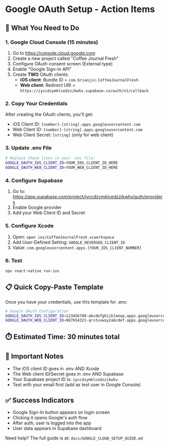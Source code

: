 # Google OAuth Setup - Action Items

## 🎯 What You Need to Do

### 1. Google Cloud Console (15 minutes)
1. Go to https://console.cloud.google.com
2. Create a new project called "Coffee Journal Fresh"
3. Configure OAuth consent screen (External type)
4. Enable "Google Sign-In API"
5. Create **TWO** OAuth clients:
   - **iOS client**: Bundle ID = `com.brianjin.CoffeeJournalFresh`
   - **Web client**: Redirect URI = `https://iyccdzymklcedzzikwhv.supabase.co/auth/v1/callback`

### 2. Copy Your Credentials
After creating the OAuth clients, you'll get:
- iOS Client ID: `[number]-[string].apps.googleusercontent.com`
- Web Client ID: `[number]-[string].apps.googleusercontent.com`
- Web Client Secret: `[string]` (only for web client)

### 3. Update .env File
```bash
# Replace these lines in your .env file:
GOOGLE_OAUTH_IOS_CLIENT_ID=YOUR_IOS_CLIENT_ID_HERE
GOOGLE_OAUTH_WEB_CLIENT_ID=YOUR_WEB_CLIENT_ID_HERE
```

### 4. Configure Supabase
1. Go to: https://app.supabase.com/project/iyccdzymklcedzzikwhv/auth/providers
2. Enable Google provider
3. Add your Web Client ID and Secret

### 5. Configure Xcode
1. Open: `open ios/CoffeeJournalFresh.xcworkspace`
2. Add User-Defined Setting: `GOOGLE_REVERSED_CLIENT_ID`
3. Value: `com.googleusercontent.apps.[YOUR_IOS_CLIENT_NUMBER]`

### 6. Test
```bash
npx react-native run-ios
```

## 📋 Quick Copy-Paste Template

Once you have your credentials, use this template for .env:

```bash
# Google OAuth Configuration
GOOGLE_OAUTH_IOS_CLIENT_ID=123456789-abcdefghijklmnop.apps.googleusercontent.com
GOOGLE_OAUTH_WEB_CLIENT_ID=987654321-qrstuvwxyzabcdef.apps.googleusercontent.com
```

## ⏱️ Estimated Time: 30 minutes total

## 🚨 Important Notes
- The iOS client ID goes in .env AND Xcode
- The Web client ID/Secret goes in .env AND Supabase
- Your Supabase project ID is: `iyccdzymklcedzzikwhv`
- Test with your email first (add as test user in Google Console)

## ✅ Success Indicators
- Google Sign-In button appears on login screen
- Clicking it opens Google's auth flow
- After auth, user is logged into the app
- User data appears in Supabase dashboard

Need help? The full guide is at: `docs/GOOGLE_CLOUD_SETUP_GUIDE.md`